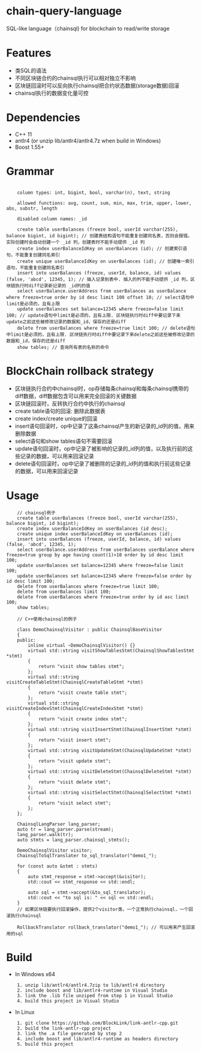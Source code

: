 chain-query-language
===========

SQL-like language（chainsql) for blockchain to read/write storage

# Features
* 类SQL的语法
* 不同区块链合约的chainsql执行可以相对独立不影响
* 区块链回滚时可以反向执行chainsql把合约状态数据(storage数据)回滚
* chainsql执行的数据变化量可控


# Dependencies

* C++ 11
* antlr4 (or unzip lib/antlr4/antlr4.7z when build in Windows)
* Boost 1.55+


# Grammar

```

    column types: int, bigint, bool, varchar(n), text, string

	allowed functions: avg, count, sum, min, max, trim, upper, lower, abs, substr, length

	disabled column names: _id

    create table userBalances (freeze bool, userId varchar(255), balance bigint, id bigint); // 创建表结构语句不能重复创建同名表，否则会报错。实际创建时会自动创建一个 _id 列，创建表时不能手动提供 _id 列
	create index userBalanceIdKey on userBalances (id); // 创建索引语句，不能重复创建同名索引
	create unique userBalanceIdKey on userBalances (id); // 创建唯一索引语句，不能重复创建同名索引
	insert into userBalances (freeze, userId, balance, id) values (false, 'abcd', 12345, 1); // 插入记录到表中. 插入的列不能手动提供 _id 列，区块链执行时diff记录新记录的 _id列的值 
	select userBalance.userAddress from userBalances as userBalance where freeze=true order by id desc limit 100 offset 10; // select语句中limit是必须的，且有上限
	update userBalances set balance=12345 where freeze=false limit 100; // update语句中limit是必须的，且有上限. 区块链执行时diff中要记录下来update之前这些被修改记录的数据和_id，保存的还是diff
	delete from userBalances where freeze=true limit 100; // delete语句中limit是必须的，且有上限. 区块链执行时diff中要记录下来delete之前这些被修改记录的数据和_id，保存的还是diff
	show tables; // 查询所有表的名称的命令
```

# BlockChain rollback strategy

* 区块链执行合约中chainsql时，op存储每条chainsql和每条chainsql携带的diff数据，diff数据包含可以用来完全回滚的关键数据
* 区块链回滚时，反转执行合约中执行的chainsql
* create table语句的回滚: 删除此数据表
* create index/create unique的回滚
* insert语句回滚时，op中记录了这条chainsql产生的新记录的_id列的值，用来删除数据
* select语句和show tables语句不需要回滚
* update语句回滚时，op中记录了被影响的记录的_id列的值，以及执行前的这些记录的数据，可以用来回滚记录
* delete语句回滚时，op中记录了被删除的记录的_id列的值和执行前这些记录的数据，可以用来回滚记录

# Usage

```
	// chainsql例子
	create table userBalances (freeze bool, userId varchar(255), balance bigint, id bigint); 
	create index userBalanceIdKey on userBalances (id desc);
	create unique index userBalanceIdKey on userBalances (id);
	insert into userBalances (freeze, userId, balance, id) values (false, 'abcd', 12345, 1);
	select userBalance.userAddress from userBalances userBalance where freeze=true group by age having count(1)>10 order by id desc limit 100;
	update userBalances set balance=12345 where freeze=false limit 100; 
	update userBalances set balance=12345 where freeze=false order by id desc limit 100;
	delete from userBalances where freeze=true limit 100; 
	delete from userBalances limit 100;
	delete from userBalances where freeze=true order by id asc limit 100;
	show tables;

	// C++使用chainsql的例子

	class DemoChainsqlVisitor : public ChainsqlBaseVisitor
	{
	public:
		inline virtual ~DemoChainsqlVisitor() {}
		virtual std::string visitShowTablesStmt(ChainsqlShowTablesStmt *stmt)
		{
			return "visit show tables stmt";
		};
		virtual std::string visitCreateTableStmt(ChainsqlCreateTableStmt *stmt)
		{
			return "visit create table stmt";
		};
		virtual std::string visitCreateIndexStmt(ChainsqlCreateIndexStmt *stmt)
		{
			return "visit create index stmt";
		};
		virtual std::string visitInsertStmt(ChainsqlInsertStmt *stmt)
		{
			return "visit insert stmt";
		};
		virtual std::string visitUpdateStmt(ChainsqlUpdateStmt *stmt)
		{
			return "visit update stmt";
		};
		virtual std::string visitDeleteStmt(ChainsqlDeleteStmt *stmt)
		{
			return "visit delete stmt";
		};
		virtual std::string visitSelectStmt(ChainsqlSelectStmt *stmt)
		{
			return "visit select stmt";
		};
	};

	ChainsqlLangParser lang_parser;
	auto tr = lang_parser.parse(stream);
	lang_parser.walk(tr);
	auto stmts = lang_parser.chainsql_stmts();

	DemoChainsqlVisitor visitor;
	ChainsqlToSqlTranslater to_sql_translator("demo1_");

	for (const auto &stmt : stmts)
	{
		auto stmt_response = stmt->accept(&visitor);
		std::cout << stmt_response << std::endl;

		auto sql = stmt->accept(&to_sql_translator);
		std::cout << "to sql is: " << sql << std::endl;
	}
	// 如果区块链要执行回滚操作，提供2个visitor类，一个正常执行chainsql，一个回滚执行chainsql

	RollbackTranslator rollback_translator("demo1_"); // 可以用来产生回滚用的sql

```

# Build

* In Windows x64

```
	1. unzip lib/antlr4/antlr4.7zip to lib/antlr4 directory
	2. include boost and lib/antlr4-runtime in Visual Studio
	3. link the .lib file unziped from step 1 in Visual Studio
	4. build this project in Visual Studio
```

* In Linux

```
    1. git clone https://github.com/BlockLink/link-antlr-cpp.git
	2. build the link-antlr-cpp project
	3. link the .a file generated by step 2
	4. include boost and lib/antlr4-runtime as headers directory
	5. build this project
```
